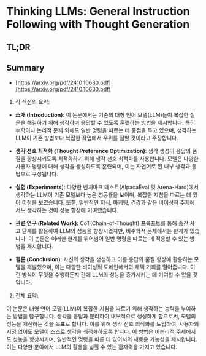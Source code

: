 # Thinking LLMs: General Instruction Following with Thought Generation
## TL;DR
## Summary
- [https://arxiv.org/pdf/2410.10630.pdf](https://arxiv.org/pdf/2410.10630.pdf)

1. 각 섹션의 요약:

- **소개 (Introduction)**: 이 논문에서는 기존의 대형 언어 모델(LLM)들이 복잡한 질문을 해결하기 위해 생각하며 응답할 수 있도록 훈련하는 방법을 제시합니다. 특히 수학이나 논리적 문제 외에도 일반 명령을 따르는 데 중점을 두고 있으며, 생각하는 LLM이 기존 방법보다 복잡한 작업에서 우위를 점할 것이라고 주장합니다.

- **생각 선호 최적화 (Thought Preference Optimization)**: 생각 생성이 응답의 품질을 향상시키도록 최적화하기 위해 생각 선호 최적화를 사용합니다. 모델은 다양한 사용자 명령에 대해 생각을 생성하도록 훈련되며, 이는 자연어로 된 내부 생각과 응답으로 구성됩니다.

- **실험 (Experiments)**: 다양한 벤치마크 테스트(AlpacaEval 및 Arena-Hard)에서 생각하는 LLM이 기존 모델보다 높은 성공률을 보이며, 복잡한 지침을 따르는 데 있어 이점을 보였습니다. 또한, 일반적인 지식, 마케팅, 건강과 같은 비이성적 주제에서도 생각하는 것이 성능 향상에 기여했습니다.

- **관련 연구 (Related Work)**: CoT(Chain-of-Thought) 프롬프트를 통해 중간 사고 단계를 활용하여 LLM의 성능을 향상시켰지만, 비수학적 문제에서는 한계가 있습니다. 이 논문은 이러한 한계를 뛰어넘어 일반 명령을 따르는 데 적용할 수 있는 방법을 제시합니다.

- **결론 (Conclusion)**: 자신의 생각을 생성하고 이를 응답의 품질 향상에 활용하는 모델을 개발했으며, 이는 다양한 비이성적 도메인에서의 채택 기회를 열어줍니다. 이런 방식이 무엇을 수행하든지 간에 LLM의 성능을 증가시키는 데 기여할 수 있을 것입니다.

2. 전체 요약:

이 논문은 대형 언어 모델(LLM)이 복잡한 지침을 따르기 위해 생각하는 능력을 부여하는 방법을 탐구합니다. 생각을 응답과 분리하여 내부적으로 생성하게 함으로써, 모델의 성능을 개선하는 것을 목표로 합니다. 이를 위해 생각 선호 최적화를 도입하여, 사용자의 지정 없이도 모델이 스스로 생각을 최적화하도록 합니다. 이 방법은 비논리적 주제에서도 성능을 향상시키며, 일반적인 명령을 따른 데 있어서의 새로운 가능성을 제시합니다. 이는 다양한 분야에서 LLM의 활용을 넓힐 수 있는 잠재력을 가지고 있습니다.
